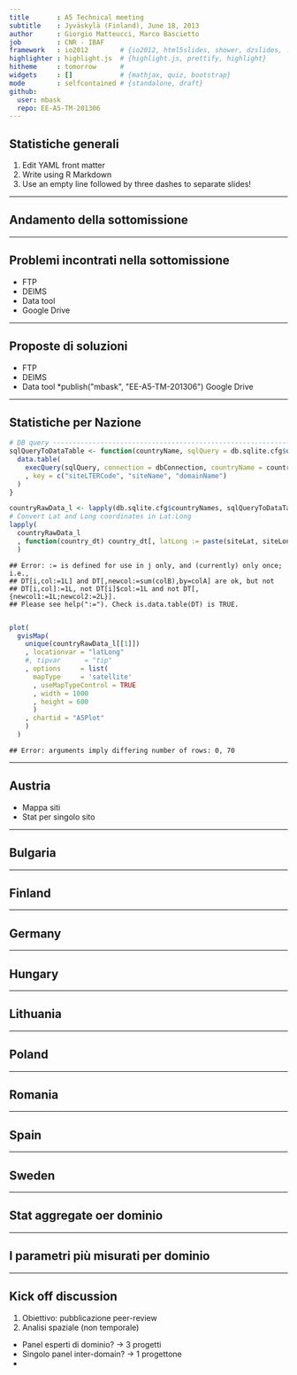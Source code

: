 ```yaml
---
title       : A5 Technical meeting
subtitle    : Jyväskylä (Finland), June 18, 2013
author      : Giorgio Matteucci, Marco Bascietto
job         : CNR - IBAF
framework   : io2012        # {io2012, html5slides, shower, dzslides, ...}
highlighter : highlight.js  # {highlight.js, prettify, highlight}
hitheme     : tomorrow      # 
widgets     : []            # {mathjax, quiz, bootstrap}
mode        : selfcontained # {standalone, draft}
github:
  user: mbask
  repo: EE-A5-TM-201306
---
```








## Statistiche generali

1. Edit YAML front matter
2. Write using R Markdown
3. Use an empty line followed by three dashes to separate slides!

---
## Andamento della sottomissione



---
## Problemi incontrati nella sottomissione

* FTP
* DEIMS
* Data tool
* Google Drive



---
## Proposte di soluzioni

* FTP
* DEIMS
* Data tool
*publish("mbask", "EE-A5-TM-201306")
 Google Drive



---
## Statistiche per Nazione


```r
# DB query ----------------------------------------------------------------
sqlQueryToDataTable <- function(countryName, sqlQuery = db.sqlite.cfg$query) {
  data.table(
    execQuery(sqlQuery, connection = dbConnection, countryName = countryName)
    , key = c("siteLTERCode", "siteName", "domainName")
  )
}

countryRawData_l <- lapply(db.sqlite.cfg$countryNames, sqlQueryToDataTable)
# Convert Lat and Long coordinates in Lat:Long
lapply(
  countryRawData_l
  , function(country_dt) country_dt[, latLong := paste(siteLat, siteLong, sep = ":")]
  )
```

```
## Error: := is defined for use in j only, and (currently) only once; i.e.,
## DT[i,col:=1L] and DT[,newcol:=sum(colB),by=colA] are ok, but not
## DT[i,col]:=1L, not DT[i]$col:=1L and not DT[,{newcol1:=1L;newcol2:=2L}].
## Please see help(":="). Check is.data.table(DT) is TRUE.
```

```r

plot(
  gvisMap(
    unique(countryRawData_l[[1]])
    , locationvar = "latLong"
    #, tipvar      = "tip"
    , options     = list(
      mapType     = 'satellite'
      , useMapTypeControl = TRUE
      , width = 1000
      , height = 600
      )
    , chartid = "A5Plot"
    )
  )
```

```
## Error: arguments imply differing number of rows: 0, 70
```


---
## Austria

* Mappa siti
* Stat per singolo sito


---
## Bulgaria








---
## Finland



---
## Germany



---
## Hungary



---
## Lithuania



---
## Poland



---
## Romania



---
## Spain



---
## Sweden




---
## Stat aggregate oer dominio



---
## I parametri più misurati per dominio


---
## Kick off discussion

1. Obiettivo: pubblicazione peer-review
2. Analisi spaziale (non temporale)

* Panel esperti di dominio? -> 3 progetti
* Singolo panel inter-domain? -> 1 progettone
* 



